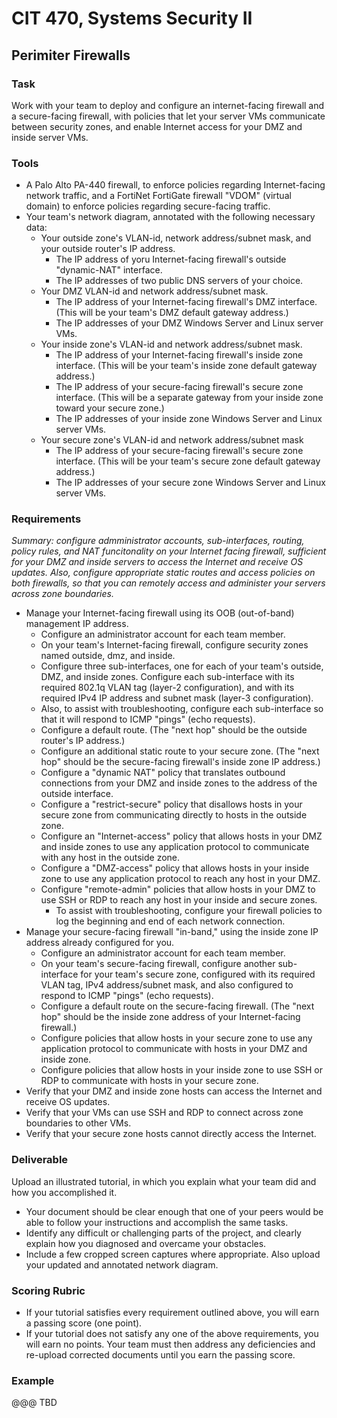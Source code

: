 # CIT 470, Systems Security II
## Perimiter Firewalls

### Task
Work with your team to deploy and configure an internet-facing firewall and a secure-facing firewall,
with policies that let your server VMs communicate between security zones,
and enable Internet access for your DMZ and inside server VMs.

### Tools
- A Palo Alto PA-440 firewall, to enforce policies regarding Internet-facing network traffic,
and a FortiNet FortiGate firewall "VDOM" (virtual domain) to enforce policies regarding secure-facing traffic.
- Your team's network diagram, annotated with the following necessary data:
  - Your outside zone's VLAN-id, network address/subnet mask, and your outside router's IP address.
    - The IP address of yoru Internet-facing firewall's outside "dynamic-NAT" interface.
    - The IP addresses of two public DNS servers of your choice.
  - Your DMZ VLAN-id and network address/subnet mask.
    - The IP address of your Internet-facing firewall's DMZ interface. (This will be your team's DMZ default gateway address.)
    - The IP addresses of your DMZ Windows Server and Linux server VMs.
  - Your inside zone's VLAN-id and network address/subnet mask.
    - The IP address of your Internet-facing firewall's inside zone interface. (This will be your team's inside zone default gateway address.)
    - The IP address of your secure-facing firewall's secure zone interface. (This will be a separate gateway from your inside zone toward your secure zone.)
    - The IP addresses of your inside zone Windows Server and Linux server VMs.
  - Your secure zone's VLAN-id and network address/subnet mask
    - The IP address of your secure-facing firewall's secure zone interface. (This will be your team's secure zone default gateway address.)
    - The IP addresses of your secure zone Windows Server and Linux server VMs.

### Requirements
*Summary: configure admministrator accounts, sub-interfaces, routing, policy rules, and NAT funcitonality on your Internet facing firewall,
sufficient for your DMZ and inside servers to access the Internet and receive OS updates.
Also, configure appropriate static routes and access policies on both firewalls,
so that you can remotely access and administer your servers across zone boundaries.*

- Manage your Internet-facing firewall using its OOB (out-of-band) management IP address.
  - Configure an administrator account for each team member.
  - On your team's Internet-facing firewall, configure security zones named outside, dmz, and inside.
  - Configure three sub-interfaces, one for each of your team's outside, DMZ, and inside zones.
Configure each sub-interface with its required 802.1q VLAN tag (layer-2 configuration),
and with its required IPv4 IP address and subnet mask (layer-3 configuration).
  - Also, to assist with troubleshooting, configure each sub-interface so that it will respond to ICMP "pings" (echo requests).
  - Configure a default route. (The "next hop" should be the outside router's IP address.)
  - Configure an additional static route to your secure zone. (The "next hop" should be the secure-facing firewall's inside zone IP address.)
  - Configure a "dynamic NAT" policy that translates outbound connections from your DMZ and inside zones
to the address of the outside interface.
  - Configure a "restrict-secure" policy that disallows hosts in your secure zone from communicating directly to hosts in the outside zone.
  - Configure an "Internet-access" policy that allows hosts in your DMZ and inside zones to use any application protocol
to communicate with any host in the outside zone.
  - Configure a "DMZ-access" policy that allows hosts in your inside zone to use any application protocol to reach any host in your DMZ.
  - Configure "remote-admin" policies that allow hosts in your DMZ to use SSH or RDP to reach any host in your inside and secure zones.
    - To assist with troubleshooting, configure your firewall policies to log the beginning and end of each network connection.
- Manage your secure-facing firewall "in-band," using the inside zone IP address already configured for you.
  - Configure an administrator account for each team member.
  - On your team's secure-facing firewall, configure another sub-interface for your team's secure zone,
configured with its required VLAN tag, IPv4 address/subnet mask, and also configured to respond to ICMP "pings" (echo requests).
  - Configure a default route on the secure-facing firewall. (The "next hop" should be the inside zone address of your Internet-facing firewall.)
  - Configure policies that allow hosts in your secure zone to use any application protocol to communicate with hosts in your DMZ and inside zone.
  - Configure policies that allow hosts in your inside zone to use SSH or RDP to communicate with hosts in your secure zone.
- Verify that your DMZ and inside zone hosts can access the Internet and receive OS updates.
- Verify that your VMs can use SSH and RDP to connect across zone boundaries to other VMs.
- Verify that your secure zone hosts cannot directly access the Internet.

### Deliverable
Upload an illustrated tutorial, in which you explain what your team did and how you accomplished it.
- Your document should be clear enough that one of your peers would be able to follow your instructions and accomplish the same tasks.
- Identify any difficult or challenging parts of the project, and clearly explain how you diagnosed and overcame your obstacles.
- Include a few cropped screen captures where appropriate.
Also upload your updated and annotated network diagram.

### Scoring Rubric
- If your tutorial satisfies every requirement outlined above, you will earn a passing score (one point).
- If your tutorial does not satisfy any one of the above requirements, you will earn no points.
Your team must then address any deficiencies and re-upload corrected documents until you earn the passing score.

### Example
@@@ TBD
